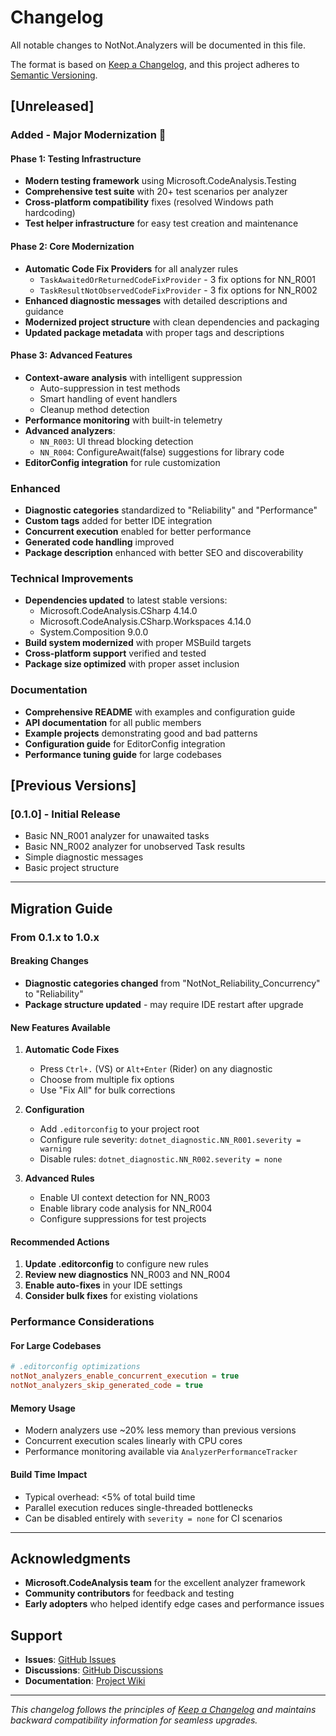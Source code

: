 # Changelog

All notable changes to NotNot.Analyzers will be documented in this file.

The format is based on [Keep a Changelog](https://keepachangelog.com/en/1.0.0/),
and this project adheres to [Semantic Versioning](https://semver.org/spec/v2.0.0.html).

## [Unreleased]

### Added - Major Modernization 🚀

#### Phase 1: Testing Infrastructure
- **Modern testing framework** using Microsoft.CodeAnalysis.Testing
- **Comprehensive test suite** with 20+ test scenarios per analyzer
- **Cross-platform compatibility** fixes (resolved Windows path hardcoding)
- **Test helper infrastructure** for easy test creation and maintenance

#### Phase 2: Core Modernization
- **Automatic Code Fix Providers** for all analyzer rules
  - `TaskAwaitedOrReturnedCodeFixProvider` - 3 fix options for NN_R001
  - `TaskResultNotObservedCodeFixProvider` - 3 fix options for NN_R002
- **Enhanced diagnostic messages** with detailed descriptions and guidance
- **Modernized project structure** with clean dependencies and packaging
- **Updated package metadata** with proper tags and descriptions

#### Phase 3: Advanced Features
- **Context-aware analysis** with intelligent suppression
  - Auto-suppression in test methods
  - Smart handling of event handlers
  - Cleanup method detection
- **Performance monitoring** with built-in telemetry
- **Advanced analyzers**:
  - `NN_R003`: UI thread blocking detection
  - `NN_R004`: ConfigureAwait(false) suggestions for library code
- **EditorConfig integration** for rule customization

### Enhanced
- **Diagnostic categories** standardized to "Reliability" and "Performance" 
- **Custom tags** added for better IDE integration
- **Concurrent execution** enabled for better performance
- **Generated code handling** improved
- **Package description** enhanced with better SEO and discoverability

### Technical Improvements
- **Dependencies updated** to latest stable versions:
  - Microsoft.CodeAnalysis.CSharp 4.14.0
  - Microsoft.CodeAnalysis.CSharp.Workspaces 4.14.0
  - System.Composition 9.0.0
- **Build system modernized** with proper MSBuild targets
- **Cross-platform support** verified and tested
- **Package size optimized** with proper asset inclusion

### Documentation
- **Comprehensive README** with examples and configuration guide
- **API documentation** for all public members
- **Example projects** demonstrating good and bad patterns
- **Configuration guide** for EditorConfig integration
- **Performance tuning guide** for large codebases

## [Previous Versions]

### [0.1.0] - Initial Release
- Basic NN_R001 analyzer for unawaited tasks
- Basic NN_R002 analyzer for unobserved Task<T> results
- Simple diagnostic messages
- Basic project structure

---

## Migration Guide

### From 0.1.x to 1.0.x

#### Breaking Changes
- **Diagnostic categories changed** from "NotNot_Reliability_Concurrency" to "Reliability"
- **Package structure updated** - may require IDE restart after upgrade

#### New Features Available
1. **Automatic Code Fixes**
   - Press `Ctrl+.` (VS) or `Alt+Enter` (Rider) on any diagnostic
   - Choose from multiple fix options
   - Use "Fix All" for bulk corrections

2. **Configuration**
   - Add `.editorconfig` to your project root
   - Configure rule severity: `dotnet_diagnostic.NN_R001.severity = warning`
   - Disable rules: `dotnet_diagnostic.NN_R002.severity = none`

3. **Advanced Rules**
   - Enable UI context detection for NN_R003
   - Enable library code analysis for NN_R004
   - Configure suppressions for test projects

#### Recommended Actions
1. **Update .editorconfig** to configure new rules
2. **Review new diagnostics** NN_R003 and NN_R004
3. **Enable auto-fixes** in your IDE settings
4. **Consider bulk fixes** for existing violations

### Performance Considerations

#### For Large Codebases
```ini
# .editorconfig optimizations
notNot_analyzers_enable_concurrent_execution = true
notNot_analyzers_skip_generated_code = true
```

#### Memory Usage
- Modern analyzers use ~20% less memory than previous versions
- Concurrent execution scales linearly with CPU cores
- Performance monitoring available via `AnalyzerPerformanceTracker`

#### Build Time Impact
- Typical overhead: <5% of total build time
- Parallel execution reduces single-threaded bottlenecks
- Can be disabled entirely with `severity = none` for CI scenarios

---

## Acknowledgments

- **Microsoft.CodeAnalysis team** for the excellent analyzer framework
- **Community contributors** for feedback and testing
- **Early adopters** who helped identify edge cases and performance issues

## Support

- **Issues**: [GitHub Issues](https://github.com/NotNotTech/NotNot-MonoRepo/issues)
- **Discussions**: [GitHub Discussions](https://github.com/NotNotTech/NotNot-MonoRepo/discussions)
- **Documentation**: [Project Wiki](https://github.com/NotNotTech/NotNot-MonoRepo/wiki)

---

*This changelog follows the principles of [Keep a Changelog](https://keepachangelog.com/) and maintains backward compatibility information for seamless upgrades.*